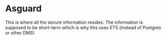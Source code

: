 # Asguard

This is where all the secure information resides. The information is supposed
to be short-term which is why this uses ETS (instead of Postgres or other DMS)
